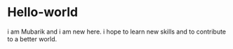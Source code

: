 # Hello-world
i am Mubarik and i am new here. i hope to learn new skills and to contribute to a better world.
